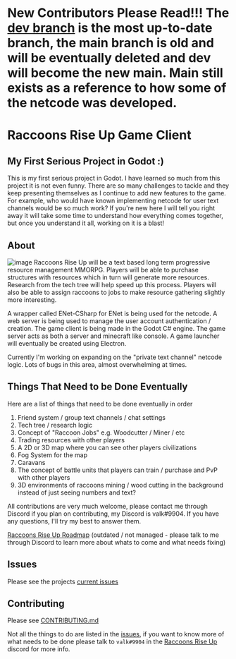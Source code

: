 # New Contributors Please Read!!! The [dev branch](https://github.com/Raccoons-Rise-Up/client-godot/tree/dev) is the most up-to-date branch, the main branch is old and will be eventually deleted and dev will become the new main. Main still exists as a reference to how some of the netcode was developed.

# Raccoons Rise Up Game Client
## My First Serious Project in Godot :)
This is my first serious project in Godot. I have learned so much from this project it is not even funny. There are so many challenges to tackle and they keep presenting themselves as I continue to add new features to the game. For example, who would have known implementing netcode for user text channels would be so much work? If you're new here I will tell you right away it will take some time to understand how everything comes together, but once you understand it all, working on it is a blast!

## About
![image](https://user-images.githubusercontent.com/6277739/147399688-057c43de-7538-42a0-8703-b84c119e649d.png)
Raccoons Rise Up will be a text based long term progressive resource management MMORPG. Players will be able to purchase structures with resources which in turn will generate more resources. Research from the tech tree will help speed up this process. Players will also be able to assign raccoons to jobs to make resource gathering slightly more interesting.

A wrapper called ENet-CSharp for ENet is being used for the netcode. A web server is being used to manage the user account authentication / creation. The game client is being made in the Godot C# engine. The game server acts as both a server and minecraft like console. A game launcher will eventually be created using Electron.

Currently I'm working on expanding on the "private text channel" netcode logic. Lots of bugs in this area, almost overwhelming at times.

## Things That Need to be Done Eventually
Here are a list of things that need to be done eventually in order
1. Friend system / group text channels / chat settings
2. Tech tree / research logic
3. Concept of "Raccoon Jobs" e.g. Woodcutter / Miner / etc
4. Trading resources with other players
5. A 2D or 3D map where you can see other players civilizations
6. Fog System for the map
7. Caravans
8. The concept of battle units that players can train / purchase and PvP with other players
9. 3D environments of raccoons mining / wood cutting in the background instead of just seeing numbers and text?

All contributions are very much welcome, please contact me through Discord if you plan on contributing, my Discord is valk#9904. If you have any questions, I'll try my best to answer them.

[Raccoons Rise Up Roadmap](https://trello.com/b/XkhJxR2x/raccoons-rise-up) (outdated / not managed - please talk to me through Discord to learn more about whats to come and what needs fixing)

## Issues
Please see the projects [current issues](https://github.com/Kittens-Rise-Up/client-godot/issues)

## Contributing
Please see [CONTRIBUTING.md](https://github.com/Raccoons-Rise-Up/client-godot/blob/main/.github/CONTRIBUTING.md)

Not all the things to do are listed in the [issues](https://github.com/Raccoons-Rise-Up/client-godot/issues), if you want to know more of what needs to be done please talk to `valk#9904` in the [Raccoons Rise Up](https://discord.gg/cDNf8ja) discord for more info.
